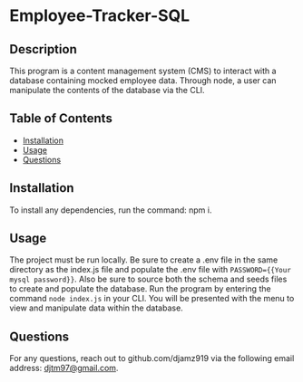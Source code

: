 # Employee-Tracker-SQL

## Description
This program is a content management system (CMS) to interact with a database containing mocked employee data. Through node, a user can manipulate the contents of the database via the CLI.

## Table of Contents
  * [Installation](#installation)
  * [Usage](#usage)
  * [Questions](#questions)

## Installation
To install any dependencies, run the command: npm i.

## Usage
The project must be run locally. Be sure to create a .env file in the same directory as the index.js file and populate the .env file with `PASSWORD={{Your mysql password}}`. Also be sure to source both the schema and seeds files to create and populate the database. Run the program by entering the command `node index.js` in your CLI. You will be presented with the menu to view and manipulate data within the database.

## Questions
For any questions, reach out to github.com/djamz919 via the following email address: djtm97@gmail.com.